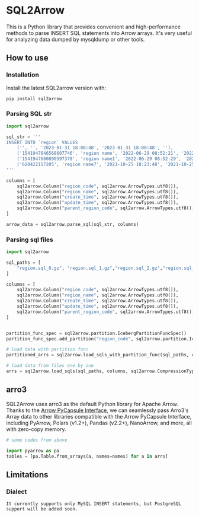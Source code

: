 # SQL2Arrow

This is a Python library that provides convenient and high-performance methods to parse INSERT SQL statements into Arrow arrays. It's very useful for analyzing data dumped by mysqldump or other tools.

## How to use

### Installation

Install the latest SQL2arrow version with:

```bash
pip install sql2arrow
```

### Parsing SQL str
```python
import sql2arrow

sql_str = '''
INSERT INTO `region` VALUES
	('', '', '2023-01-31 18:00:48', '2023-01-31 18:00:48', ''),
	('1541947646568607746', 'region name', '2022-06-29 08:52:21', '2022-06-29 08:52:21', 'D99'),
	('1541947680890597378', 'region name1', '2022-06-29 08:52:29', '2022-06-29 08:52:29', 'D98'),
	('620422117205', 'region name7', '2021-10-25 18:23:48', '2021-10-25 18:23:48', 'D620422117');
'''

columns = [
    sql2arrow.Column("region_code", sql2arrow.ArrowTypes.utf8()),
    sql2arrow.Column("region_name", sql2arrow.ArrowTypes.utf8()),
    sql2arrow.Column("create_time", sql2arrow.ArrowTypes.utf8()),
    sql2arrow.Column("update_time", sql2arrow.ArrowTypes.utf8()),
    sql2arrow.Column("parent_region_code", sql2arrow.ArrowTypes.utf8())
]

arrow_data = sql2arrow.parse_sql(sql_str, columns)
```


### Parsing sql files

```python
import sql2arrow

sql_paths = [
    "region.sql_0.gz", "region.sql_1.gz","region.sql_2.gz","region.sql_3.gz","region.sql_4.gz","region.sql_5.gz","region.sql_6.gz"
]

columns = [
    sql2arrow.Column("region_code", sql2arrow.ArrowTypes.utf8()),
    sql2arrow.Column("region_name", sql2arrow.ArrowTypes.utf8()),
    sql2arrow.Column("create_time", sql2arrow.ArrowTypes.utf8()),
    sql2arrow.Column("update_time", sql2arrow.ArrowTypes.utf8()),
    sql2arrow.Column("parent_region_code", sql2arrow.ArrowTypes.utf8())
]


partition_func_spec = sql2arrow.partition.IcebergPartitionFuncSpec()
partition_func_spec.add_partition("region_code", sql2arrow.partition.IcebergTransforms.bucket(30))

# load data with partition func
partitioned_arrs = sql2arrow.load_sqls_with_partition_func(sql_paths, columns, partition_func_spec, sql2arrow.CompressionType.GZIP, sql2arrow.Dialect.MYSQL)

# load data from files one by one
arrs = sql2arrow.load_sqls(sql_paths, columns, sql2arrow.CompressionType.GZIP, sql2arrow.Dialect.MYSQL)
```


## arro3

SQL2Arrow uses arro3 as the default Python library for Apache Arrow. Thanks to the [Arrow PyCapsule Interface](https://arrow.apache.org/docs/format/CDataInterface/PyCapsuleInterface.html), we can seamlessly pass Arro3's Array data to other libraries compatible with the Arrow PyCapsule Interface, including PyArrow, Polars (v1.2+), Pandas (v2.2+), NanoArrow, and more, all with zero-copy memory.

```python
# some codes from above

import pyarrow as pa
tables = [pa.Table.from_arrays(a, names=names) for a in arrs]
```
## Limitations

### Dialect
    It currently supports only MySQL INSERT statements, but PostgreSQL support will be added soon.